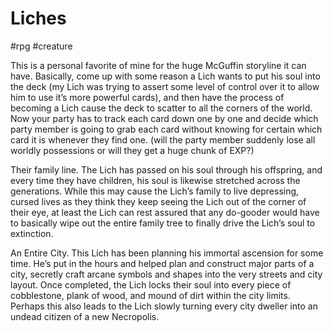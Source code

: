 # Liches
#rpg #creature

This is a personal favorite of mine for the huge McGuffin storyline it can have. Basically, come up with some reason a Lich wants to put his soul into the deck (my Lich was trying to assert some level of control over it to allow him to use it’s more powerful cards), and then have the process of becoming a Lich cause the deck to scatter to all the corners of the world. Now your party has to track each card down one by one and decide which party member is going to grab each card without knowing for certain which card it is whenever they find one. (will the party member suddenly lose all worldly possessions or will they get a huge chunk of EXP?)

Their family line. The Lich has passed on his soul through his offspring, and every time they have children, his soul is likewise stretched across the generations. While this may cause the Lich’s family to live depressing, cursed lives as they think they keep seeing the Lich out of the corner of their eye, at least the Lich can rest assured that any do-gooder would have to basically wipe out the entire family tree to finally drive the Lich’s soul to extinction.

An Entire City. This Lich has been planning his immortal ascension for some time. He’s put in the hours and helped plan and construct major parts of a city, secretly craft arcane symbols and shapes into the very streets and city layout. Once completed, the Lich locks their soul into every piece of cobblestone, plank of wood, and mound of dirt within the city limits. Perhaps this also leads to the Lich slowly turning every city dweller into an undead citizen of a new Necropolis.